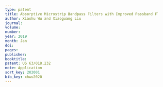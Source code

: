 ```yaml
---
type: patent
title: Absorptive Microstrip Bandpass Filters with Improved Passband Flatness and Out-of-band Rejection
author: Xiaohu Wu and Xiaoguang Liu
journal:
volume:
number:
year: 2019
month: Jan
doi:
pages:
publisher:
booktitle:
patent: US 63/018,232
note: Application
sort_key: 202001
bib_key: xhwu2020
---
```

